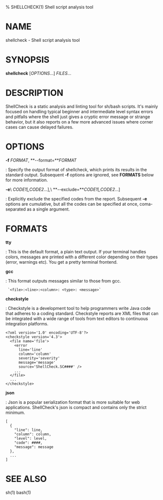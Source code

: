 % SHELLCHECK(1) Shell script analysis tool

# NAME

shellcheck - Shell script analysis tool

# SYNOPSIS

**shellcheck** [*OPTIONS*...] *FILES*...

# DESCRIPTION

ShellCheck is a static analysis and linting tool for sh/bash scripts. It's
mainly focused on handling typical beginner and intermediate level syntax
errors and pitfalls where the shell just gives a cryptic error message or
strange behavior, but it also reports on a few more advanced issues where
corner cases can cause delayed failures.

# OPTIONS

**-f** *FORMAT*, **--format=***FORMAT*

:    Specify the output format of shellcheck, which prints its results in the
     standard output. Subsequent **-f** options are ignored, see **FORMATS**
     below for more information.

**-e**\ *CODE1*[,*CODE2*...],\ **--exclude=***CODE1*[,*CODE2*...]

:    Explicitly exclude the specified codes from the report. Subsequent **-e**
     options are cumulative, but all the codes can be specified at once,
     coma-separated as a single argument.

# FORMATS

**tty**

:    This is the default format, a plain text output. If your terminal handles
     colors, messages are printed with a different color depending on their
     types (error, warnings etc). You get a pretty terminal frontend.

**gcc**

:    This format outputs messages similar to those from gcc.

     `<file>:<line>:<column>: <type>: <message>`

**checkstyle**

:    Checkstyle is a development tool to help programmers write Java code that
     adheres to a coding standard. Checkstyle reports are XML files that can
     be integrated with a wide range of tools from text editors to continuous
     integration platforms.

```
<?xml version='1.0' encoding='UTF-8'?>
<checkstyle version='4.3'>
  <file name='file'>
    <error
      line='line'
      column='column'
      severity='severity'
      message='message'
      source='ShellCheck.SC####' />
    ...
  </file>
  ...
</checkstyle>
```

**json**

:    Json is a popular serialization format that is more suitable for web
     applications. ShellCheck's json is compact and contains only the strict
     minimum.

```
[
  {
    "line": line,
    "column": column,
    "level": level,
    "code": ####,
    "message": message
  },
  ...
]
```

# SEE ALSO

sh(1) bash(1)
